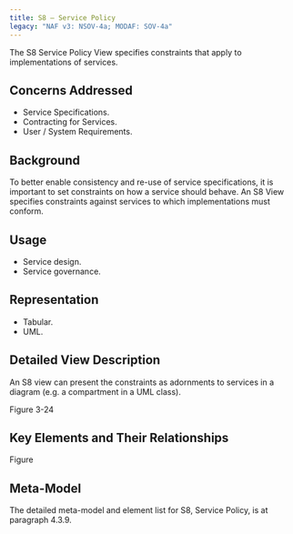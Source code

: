 ```yaml
---
title: S8 – Service Policy
legacy: "NAF v3: NSOV-4a; MODAF: SOV-4a"
---
```


The S8 Service Policy View specifies constraints that apply to implementations of
services.

## Concerns Addressed

* Service Specifications.
* Contracting for Services.
* User / System Requirements.

## Background

To better enable consistency and re-use of service specifications, it is important to
set constraints on how a service should behave. An S8 View specifies constraints
against services to which implementations must conform.

## Usage

* Service design.
* Service governance.

## Representation

* Tabular.
* UML.

## Detailed View Description

An S8 view can present the constraints as adornments to services in a diagram (e.g.
a compartment in a UML class).

Figure 3-24

## Key Elements and Their Relationships

Figure

## Meta-Model

The detailed meta-model and element list for S8, Service Policy, is at paragraph
4.3.9.
